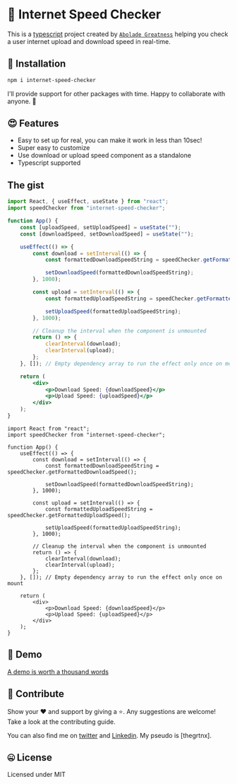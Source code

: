 # 🛜 Internet Speed Checker

This is a [typescript](https://www.typescriptlang.org/) project created by [`Abolade Greatness`](https://github.com/thegrtnx) helping you check a user internet upload and download speed in real-time.

## 🔧 Installation

```bash
npm i internet-speed-checker

```

I'll provide support for other packages with time. Happy to collaborate with anyone. 🤝

## 😍 Features

- Easy to set up for real, you can make it work in less than 10sec!
- Super easy to customize
- Use download or upload speed component as a standalone
- Typescript supported

## The gist

```jsx
import React, { useEffect, useState } from "react";
import speedChecker from "internet-speed-checker";

function App() {
	const [uploadSpeed, setUploadSpeed] = useState("");
	const [downloadSpeed, setDownloadSpeed] = useState("");

	useEffect(() => {
		const download = setInterval(() => {
			const formattedDownloadSpeedString = speedChecker.getFormattedDownloadSpeed();

			setDownloadSpeed(formattedDownloadSpeedString);
		}, 1000);

		const upload = setInterval(() => {
			const formattedUploadSpeedString = speedChecker.getFormattedUploadSpeed();

			setUploadSpeed(formattedUploadSpeedString);
		}, 1000);

		// Cleanup the interval when the component is unmounted
		return () => {
			clearInterval(download);
			clearInterval(upload);
		};
	}, []); // Empty dependency array to run the effect only once on mount

	return (
		<div>
			<p>Download Speed: {downloadSpeed}</p>
			<p>Upload Speed: {uploadSpeed}</p>
		</div>
	);
}
```

```tsx
import React from "react";
import speedChecker from "internet-speed-checker";

function App() {
	useEffect(() => {
		const download = setInterval(() => {
			const formattedDownloadSpeedString = speedChecker.getFormattedDownloadSpeed();

			setDownloadSpeed(formattedDownloadSpeedString);
		}, 1000);

		const upload = setInterval(() => {
			const formattedUploadSpeedString = speedChecker.getFormattedUploadSpeed();

			setUploadSpeed(formattedUploadSpeedString);
		}, 1000);

		// Cleanup the interval when the component is unmounted
		return () => {
			clearInterval(download);
			clearInterval(upload);
		};
	}, []); // Empty dependency array to run the effect only once on mount

	return (
		<div>
			<p>Download Speed: {downloadSpeed}</p>
			<p>Upload Speed: {uploadSpeed}</p>
		</div>
	);
}
```

## 🚀 Demo

[A demo is worth a thousand words](https://speed.thegrtnx.com.ng)

## 🤝 Contribute

Show your ❤️ and support by giving a ⭐. Any suggestions are welcome! Take a look at the contributing guide.

You can also find me on [twitter](https://twitter.com/thegrtnx) and [Linkedin](https://www.linkedin.com/in/thegrtnx). My pseudo is [thegrtnx].

## 🤐 License

Licensed under MIT
